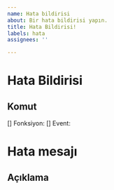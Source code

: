 ```yaml
---
name: Hata bildirisi
about: Bir hata bildirisi yapın.
title: Hata Bildirisi!
labels: hata
assignees: ''

---
```


# Hata Bildirisi

## Komut
[] Fonksiyon: 
[] Event:

# Hata mesajı
<!--buraya hata mesajı-->

## Açıklama
<!--buraya açıklama-->
